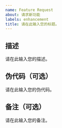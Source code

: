 ```yaml
---
name: Feature Request
about: 请求新功能
labels: enhancement
title: 请在此输入您的标题。
---
```


## 描述

请在此输入您的描述。

## 伪代码（可选）

请在此输入您的伪代码。

## 备注（可选）

请在此输入您的备注。